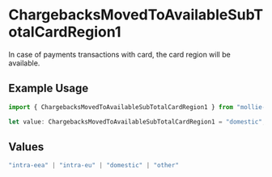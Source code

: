 # ChargebacksMovedToAvailableSubTotalCardRegion1

In case of payments transactions with card, the card region will be available.

## Example Usage

```typescript
import { ChargebacksMovedToAvailableSubTotalCardRegion1 } from "mollie-api-typescript/models/operations";

let value: ChargebacksMovedToAvailableSubTotalCardRegion1 = "domestic";
```

## Values

```typescript
"intra-eea" | "intra-eu" | "domestic" | "other"
```